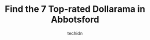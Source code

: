 ---
layout: ampstory
image: https://i0.wp.com/www.auto.or.id/wp-content/uploads/2023/06/dollarama-0-abbotsford-1686326182.jpeg?resize=640,853
author: techidn
featured: false
description: Abbotsford, British Columbia, Canada is a haven for Dollarama enthusiasts, boasting an impressive array of 7 top-notch establishments. Whether youre a seasoned connoisseur or simply curious
title: Find the 7 Top-rated Dollarama in Abbotsford
cover:
   title: Find the 7 Top-rated Dollarama in Abbotsford
   subtitle: AUTO.OR.ID
   background: https://www.auto.or.id/wp-content/uploads/2023/06/dollarama-0-abbotsford-1686326182.jpeg

pages: 
 - layout: thirds
   top: <h1>#1 Dollarama</h1>
   bottom: "<p>Attention Anna Manager… I would like to highly commend you on having such an amazing professional such as Lori… I called the store the other night, in order to check </p>"
   background: https://www.auto.or.id/wp-content/uploads/2023/06/dollarama-1-abbotsford-1686326183.jpeg
   backgroundblur: true
 - layout: thirds
   top: <h1>#2 Dollarama</h1>
   bottom: "<p>34252 Marshall Rd, Abbotsford, BC V2S 1L9, Canada</p>"
   background: https://www.auto.or.id/wp-content/uploads/2023/06/dollarama-2-abbotsford-1686326185.jpeg
   cta:
      link: https://www.auto.or.id/find-the-7-top-rated-dollarama-in-abbotsford/
      text: Find the 7 Top-rated Dollarama in Abbotsford
 - layout: thirds
   top: <h1>#3 Dollarama</h1>
   bottom: "<p>33710 Essendene Ave, Abbotsford, BC V2S 2G9, Canada</p>"
   background: https://images.unsplash.com/photo-1504887764023-6f27056d186c?ixlib=rb-4.0.3&ixid=MnwxMjA3fDB8MHxwaG90by1wYWdlfHx8fGVufDB8fHx8&auto=format&fit=crop&w=640&h=853&q=80
   cta:
      link: https://www.auto.or.id/find-the-7-top-rated-dollarama-in-abbotsford/
      text: Find the 7 Top-rated Dollarama in Abbotsford
 - layout: thirds
   top: <h1>#4 Dollarama</h1>
   bottom: "<p>West Oaks Mall, 32720 South Fraser Way, Abbotsford, BC V2T 4M5, Canada</p>"
   background: https://images.unsplash.com/photo-1639928848401-41650dc7238e?ixlib=rb-4.0.3&ixid=MnwxMjA3fDB8MHxwaG90by1wYWdlfHx8fGVufDB8fHx8&auto=format&fit=crop&w=640&h=853&q=80
   cta:
      link: https://www.auto.or.id/find-the-7-top-rated-dollarama-in-abbotsford/
      text: Find the 7 Top-rated Dollarama in Abbotsford
 - layout: thirds
   top: <h1>#5 Dollarama</h1>
   bottom: "<p>Mount Lehman Centre, 3280 Mount Lehman Rd #111, Abbotsford, BC V4X 2M9, Canada</p>"
   background: https://images.unsplash.com/photo-1602343104142-977847f39794?ixlib=rb-4.0.3&ixid=MnwxMjA3fDB8MHxwaG90by1wYWdlfHx8fGVufDB8fHx8&auto=format&fit=crop&w=640&h=853&q=80
   cta:
      link: https://www.auto.or.id/find-the-7-top-rated-dollarama-in-abbotsford/
      text: Find the 7 Top-rated Dollarama in Abbotsford
 - layout: thirds
   top: <h1>#6 Dollarama</h1>
   bottom: "<p>Power Centre, 1201 Sumas Way, Abbotsford, BC V2S 8H2, Canada</p>"
   background: https://images.unsplash.com/photo-1579124687339-a3d41bd2e2dc?ixlib=rb-4.0.3&ixid=MnwxMjA3fDB8MHxwaG90by1wYWdlfHx8fGVufDB8fHx8&auto=format&fit=crop&w=640&h=853&q=80
   cta:
      link: https://www.auto.or.id/find-the-7-top-rated-dollarama-in-abbotsford/
      text: Find the 7 Top-rated Dollarama in Abbotsford

 - layout: thirds
   middle: Continue reading...
   background: https://images.unsplash.com/photo-1623261788328-cf730e9f2667?ixlib=rb-4.0.3&ixid=MnwxMjA3fDB8MHxwaG90by1wYWdlfHx8fGVufDB8fHx8&auto=format&fit=crop&w=640&h=853&q=80
   cta:
      link: https://www.auto.or.id/find-the-7-top-rated-dollarama-in-abbotsford/
      text: Find the 7 Top-rated Dollarama in Abbotsford

---